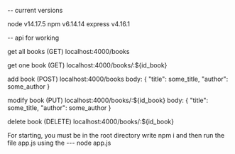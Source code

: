 -- current versions

node v14.17.5
npm v6.14.14
express v4.16.1

-- api for working

get all books
(GET) localhost:4000/books

get one book
(GET) localhost:4000/books/:${id_book}

add book
(POST) localhost:4000/books
body: {
    "title": some_title,
    "author": some_author
}

modify book
(PUT) localhost:4000/books/:${id_book}
body: {
    "title": some_title,
    "author": some_author
}

delete book
(DELETE) localhost:4000/books/:${id_book}

For starting, you must be in the root directory write npm i and then run the file app.js using the --- node app.js



